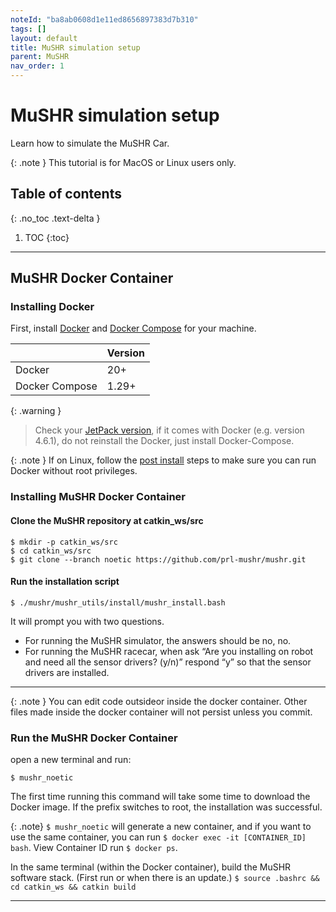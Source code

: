 ```yaml
---
noteId: "ba8ab0608d1e11ed8656897383d7b310"
tags: []
layout: default
title: MuSHR simulation setup
parent: MuSHR
nav_order: 1
---
```


# MuSHR simulation setup
Learn how to simulate the MuSHR Car.

{: .note }
This tutorial is for MacOS or Linux users only.

## Table of contents
{: .no_toc .text-delta }

1. TOC
{:toc}

---

## MuSHR Docker Container

### Installing Docker
First, install [Docker](https://docs.docker.com/get-docker/) and [Docker Compose](https://docs.docker.com/compose/install/) for your machine.

|                | Version |
|:---------------|:--------|
| Docker         | 20+     |
| Docker Compose | 1.29+   |

{: .warning }
> Check your [JetPack version](https://developer.nvidia.com/embedded/jetpack-archive), if it comes with Docker (e.g. version 4.6.1), do not reinstall the Docker, just install Docker-Compose.

{: .note }
If on Linux, follow the [post install](https://docs.docker.com/engine/install/linux-postinstall/) steps to make sure you can run Docker without root privileges.

### Installing MuSHR Docker Container
#### Clone the MuSHR repository at catkin_ws/src

```
$ mkdir -p catkin_ws/src
$ cd catkin_ws/src
$ git clone --branch noetic https://github.com/prl-mushr/mushr.git
```
#### Run the installation script

```
$ ./mushr/mushr_utils/install/mushr_install.bash
```
It will prompt you with two questions.

- For running the MuSHR simulator, the answers should be no, no.
- For running the MuSHR racecar, when ask “Are you installing on robot and need all the sensor drivers? (y/n)” respond “y” so that the sensor drivers are installed.

---

{: .note }
You can edit code outsideor inside the docker container. Other files made inside the docker container will not persist unless you commit.

### Run the MuSHR Docker Container
open a new terminal and run:
```
$ mushr_noetic
```
The first time running this command will take some time to download the Docker image. If the prefix switches to root, the installation was successful.

{: .note}
```$ mushr_noetic``` will generate a new container, and if you want to use the same container, you can run ```$ docker exec -it [CONTAINER_ID] bash```. View Container ID run ```$ docker ps```.

In the same terminal (within the Docker container), build the MuSHR software stack. (First run or when there is an update.)
```$ source .bashrc && cd catkin_ws && catkin build```

---